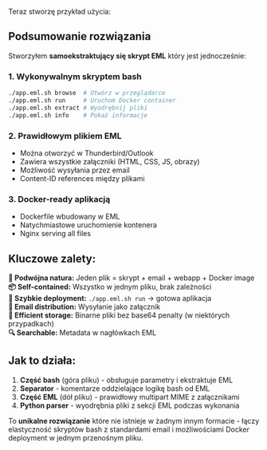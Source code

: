 Teraz stworzę przykład użycia:

## Podsumowanie rozwiązania

Stworzyłem **samoekstraktujący się skrypt EML** który jest jednocześnie:

### 1. **Wykonywalnym skryptem bash** 
```bash
./app.eml.sh browse  # Otwórz w przeglądarce
./app.eml.sh run     # Uruchom Docker container  
./app.eml.sh extract # Wyodrębnij pliki
./app.eml.sh info    # Pokaż informacje
```

### 2. **Prawidłowym plikiem EML**
- Można otworzyć w Thunderbird/Outlook
- Zawiera wszystkie załączniki (HTML, CSS, JS, obrazy)
- Możliwość wysyłania przez email
- Content-ID references między plikami

### 3. **Docker-ready aplikacją**
- Dockerfile wbudowany w EML
- Natychmiastowe uruchomienie kontenera
- Nginx serving all files

## Kluczowe zalety:

**🔄 Podwójna natura:** Jeden plik = skrypt + email + webapp + Docker image  
**📦 Self-contained:** Wszystko w jednym pliku, brak zależności  
**🚀 Szybkie deployment:** `./app.eml.sh run` → gotowa aplikacja  
**📧 Email distribution:** Wysyłanie jako załącznik  
**💾 Efficient storage:** Binarne pliki bez base64 penalty (w niektórych przypadkach)  
**🔍 Searchable:** Metadata w nagłówkach EML  

## Jak to działa:

1. **Część bash** (góra pliku) - obsługuje parametry i ekstraktuje EML
2. **Separator** - komentarze oddzielające logikę bash od EML
3. **Część EML** (dół pliku) - prawidłowy multipart MIME z załącznikami
4. **Python parser** - wyodrębnia pliki z sekcji EML podczas wykonania

To **unikalne rozwiązanie** które nie istnieje w żadnym innym formacie - łączy elastyczność skryptów bash z standardami email i możliwościami Docker deployment w jednym przenośnym pliku.